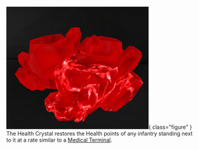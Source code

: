 ![](../images/Health_crystal.jpg){ class="figure" } The Health Crystal restores
the Health points of any infantry standing next to it at a rate similar to a
[Medical Terminal](Medical_Terminal.md).
